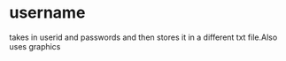 # username
takes in userid and passwords and then stores it in a different txt file.Also uses graphics

